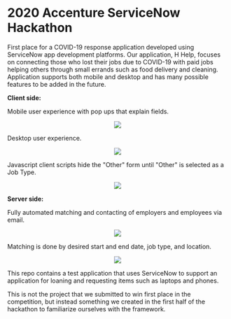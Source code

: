# 2020 Accenture ServiceNow Hackathon

First place for a COVID-19 response application developed using ServiceNow app development platforms. Our application, H Help, focuses on connecting those who lost their jobs due to COVID-19 with paid jobs helping others through small errands such as food delivery and cleaning. Application supports both mobile and desktop and has many possible features to be added in the future. 

**Client side:**

Mobile user experience with pop ups that explain fields.
<p align="center"><img src= "https://github.com/telvinzhong/Loaner_Request/blob/master/x_cdltd_loaner_req/dictionary/servicea.png"></p>

Desktop user experience.
<p align="center"><img src= "https://github.com/telvinzhong/Loaner_Request/blob/master/x_cdltd_loaner_req/dictionary/serviceb.png"></p>

Javascript client scripts hide the "Other" form until "Other" is selected as a Job Type.
<p align="center"><img src= "https://github.com/telvinzhong/Loaner_Request/blob/master/x_cdltd_loaner_req/dictionary/servicec.png"></p>

**Server side:**

Fully automated matching and contacting of employers and employees via email.
<p align="center"><img src= "https://github.com/telvinzhong/Loaner_Request/blob/master/x_cdltd_loaner_req/dictionary/serviced.png"></p>

Matching is done by desired start and end date, job type, and location.
<p align="center"><img src= "https://github.com/telvinzhong/Loaner_Request/blob/master/x_cdltd_loaner_req/dictionary/servicee.png"></p>


This repo contains a test application that uses ServiceNow to support an application for loaning and requesting items such as laptops and phones. 

This is not the project that we submitted to win first place in the competition, but instead something we created in the first half of the hackathon to familiarize ourselves with the framework. 


